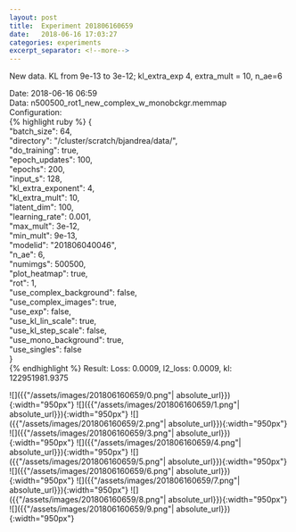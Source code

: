 ```yaml
---
layout: post
title:  Experiment 201806160659
date:   2018-06-16 17:03:27
categories: experiments
excerpt_separator: <!--more-->
---
```

New data. KL from 9e-13 to 3e-12; kl_extra_exp 4, extra_mult = 10,  n_ae=6   

 <!--more-->
Date: 2018-06-16 06:59  
Data: n500500_rot1_new_complex_w_monobckgr.memmap  
Configuration:   
{% highlight ruby %}
{  
    "batch_size": 64,   
    "directory": "/cluster/scratch/bjandrea/data/",   
    "do_training": true,   
    "epoch_updates": 100,   
    "epochs": 200,   
    "input_s": 128,   
    "kl_extra_exponent": 4,   
    "kl_extra_mult": 10,   
    "latent_dim": 100,   
    "learning_rate": 0.001,   
    "max_mult": 3e-12,   
    "min_mult": 9e-13,   
    "modelid": "201806040046",   
    "n_ae": 6,   
    "numimgs": 500500,   
    "plot_heatmap": true,   
    "rot": 1,   
    "use_complex_background": false,   
    "use_complex_images": true,   
    "use_exp": false,   
    "use_kl_lin_scale": true,   
    "use_kl_step_scale": false,   
    "use_mono_background": true,   
    "use_singles": false  
}  
{% endhighlight %}
Result: Loss: 0.0009, l2_loss: 0.0009, kl: 122951981.9375  

![]({{"/assets/images/201806160659/0.png"| absolute_url}}){:width="950px"}
![]({{"/assets/images/201806160659/1.png"| absolute_url}}){:width="950px"}
![]({{"/assets/images/201806160659/2.png"| absolute_url}}){:width="950px"}
![]({{"/assets/images/201806160659/3.png"| absolute_url}}){:width="950px"}
![]({{"/assets/images/201806160659/4.png"| absolute_url}}){:width="950px"}
![]({{"/assets/images/201806160659/5.png"| absolute_url}}){:width="950px"}
![]({{"/assets/images/201806160659/6.png"| absolute_url}}){:width="950px"}
![]({{"/assets/images/201806160659/7.png"| absolute_url}}){:width="950px"}
![]({{"/assets/images/201806160659/8.png"| absolute_url}}){:width="950px"}
![]({{"/assets/images/201806160659/9.png"| absolute_url}}){:width="950px"}
